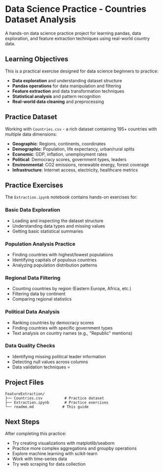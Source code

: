# Data Science Practice - Countries Dataset Analysis

A hands-on data science practice project for learning pandas, data exploration, and feature extraction techniques using real-world country data.

## Learning Objectives

This is a practical exercise designed for data science beginners to practice:

- **Data exploration** and understanding dataset structure
- **Pandas operations** for data manipulation and filtering
- **Feature extraction** and data transformation techniques
- **Statistical analysis** and pattern recognition
- **Real-world data cleaning** and preprocessing

## Practice Dataset

Working with `Countries.csv` - a rich dataset containing 195+ countries with multiple data dimensions:

- **Geographic**: Regions, continents, coordinates
- **Demographic**: Population, life expectancy, urban/rural splits
- **Economic**: GDP, inflation, unemployment rates
- **Political**: Democracy scores, government types, leaders
- **Environmental**: CO2 emissions, renewable energy, forest coverage
- **Infrastructure**: Internet access, electricity, healthcare metrics

## Practice Exercises

The `Extraction.ipynb` notebook contains hands-on exercises for:

### Basic Data Exploration

- Loading and inspecting the dataset structure
- Understanding data types and missing values
- Getting basic statistical summaries

### Population Analysis Practice

- Finding countries with highest/lowest populations
- Identifying capitals of populous countries
- Analyzing population distribution patterns

### Regional Data Filtering

- Counting countries by region (Eastern Europe, Africa, etc.)
- Filtering data by continent
- Comparing regional statistics

### Political Data Analysis

- Ranking countries by democracy scores
- Finding countries with specific government types
- Text analysis on country names (e.g., "Republic" mentions)

### Data Quality Checks

- Identifying missing political leader information
- Detecting null values across columns
- Data validation techniques
=

## Project Files

```text
FeatureExtraction/
├── Countries.csv          # Practice dataset
├── Extraction.ipynb       # Practice exercises
└── readme.md             # This guide
```

##  Next Steps

After completing this practice:

- Try creating visualizations with matplotlib/seaborn
- Practice more complex aggregations and groupby operations
- Explore machine learning with scikit-learn
- Work with time-series data
- Try web scraping for data collection

